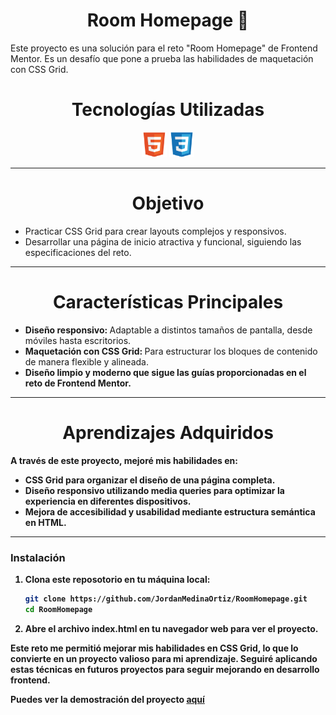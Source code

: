 <h1 align="center">Room Homepage 🏡</h1>
<p>Este proyecto es una solución para el reto "Room Homepage" de Frontend Mentor. Es un desafío que pone a prueba las habilidades de maquetación con CSS Grid.</p>
<h1 align="center">Tecnologías Utilizadas</h1>
<div align="center">
  <img src="https://github.com/devicons/devicon/blob/master/icons/html5/html5-original.svg" alt="HTML5" title="HTML5" width="40px">
  <img src="https://github.com/devicons/devicon/blob/master/icons/css3/css3-original.svg" alt="CSS3" title="CSS3" width="40px">
</div>
<hr>
<h1 align="center">Objetivo</h1>
<ul>
  <li>Practicar CSS Grid para crear layouts complejos y responsivos.</li>
  <li>Desarrollar una página de inicio atractiva y funcional, siguiendo las especificaciones del reto.</li>
</ul>
<hr>
<h1 align="center">Características Principales</h1>
<ul>
  <li><b>Diseño responsivo: </b>Adaptable a distintos tamaños de pantalla, desde móviles hasta escritorios.</li>
  <li><b>Maquetación con CSS Grid: </b>Para estructurar los bloques de contenido de manera flexible y alineada.</li>
  <li><b>Diseño limpio y moderno que sigue las guías proporcionadas en el reto de Frontend Mentor.</li>
</ul>
<hr>
<h1 align="center">Aprendizajes Adquiridos</h1>
<p>A través de este proyecto, mejoré mis habilidades en:</p>
<ul>
  <li><b>CSS Grid </b>para organizar el diseño de una página completa.</li>
  <li>Diseño responsivo utilizando media queries para optimizar la experiencia en diferentes dispositivos.</li>
  <li>Mejora de accesibilidad y usabilidad mediante estructura semántica en HTML.</li>
</ul>
<hr>

### Instalación

1. Clona este reposotorio en tu máquina local:

   ```sh
   git clone https://github.com/JordanMedinaOrtiz/RoomHomepage.git
   cd RoomHomepage
   ```

2. Abre el archivo index.html en tu navegador web para ver el proyecto.
    
<p>Este reto me permitió mejorar mis habilidades en CSS Grid, lo que lo convierte en un proyecto valioso para mi aprendizaje. Seguiré aplicando estas técnicas en futuros proyectos para seguir mejorando en desarrollo frontend.</p>
<p>Puedes ver la demostración del proyecto <a href="https://jordanmedinaortiz.github.io/RoomHomepage/" target="_blank">aquí</a></p>
